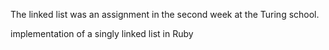 The linked list was an assignment in the second week at the Turing school. 

implementation of a singly linked list in Ruby
